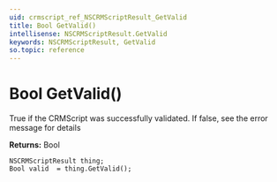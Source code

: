 ```yaml
---
uid: crmscript_ref_NSCRMScriptResult_GetValid
title: Bool GetValid()
intellisense: NSCRMScriptResult.GetValid
keywords: NSCRMScriptResult, GetValid
so.topic: reference
---
```


# Bool GetValid()

True if the CRMScript was successfully validated. If false, see the error message for details

**Returns:** Bool

```crmscript
NSCRMScriptResult thing;
Bool valid  = thing.GetValid();
```

